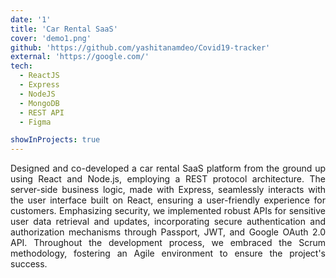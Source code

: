 ```yaml
---
date: '1'
title: 'Car Rental SaaS'
cover: 'demo1.png'
github: 'https://github.com/yashitanamdeo/Covid19-tracker'
external: 'https://google.com/'
tech:
  - ReactJS
  - Express
  - NodeJS
  - MongoDB
  - REST API
  - Figma

showInProjects: true
---
```


<p align="justify">
Designed and co-developed a car rental SaaS platform from the ground up using React and Node.js, employing a REST
protocol architecture. The server-side business logic, made with Express, seamlessly interacts with the user interface built on React, ensuring a user-friendly experience for customers. Emphasizing security, we implemented robust APIs for sensitive user data retrieval and updates, incorporating secure authentication and authorization mechanisms through Passport, JWT, and Google OAuth 2.0 API. Throughout the development process, we embraced the Scrum methodology, fostering an Agile environment to ensure the project's success.
</p>
